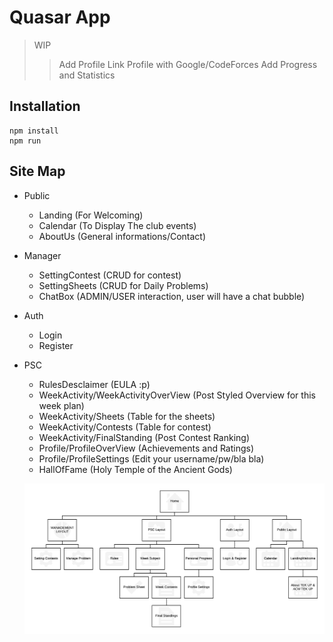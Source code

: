 # Quasar App

> WIP
>> Add Profile
>> Link Profile with Google/CodeForces
>> Add Progress and Statistics
## Installation
```shell
npm install
npm run
```
## Site Map 
- Public
  - Landing (For Welcoming)
  - Calendar (To Display The club events)
  - AboutUs (General informations/Contact)
- Manager
  - SettingContest (CRUD for contest)
  - SettingSheets (CRUD for Daily Problems)
  - ChatBox (ADMIN/USER interaction, user will have a chat bubble)
- Auth
    - Login
    - Register
- PSC
    - RulesDesclaimer (EULA :p)
    - WeekActivity/WeekActivityOverView (Post Styled Overview for this week plan)
    - WeekActivity/Sheets (Table for the sheets)
    - WeekActivity/Contests (Table for contest)
    - WeekActivity/FinalStanding (Post Contest Ranking)
    - Profile/ProfileOverView (Achievements and Ratings)
    - Profile/ProfileSettings (Edit your username/pw/bla bla)
    - HallOfFame (Holy Temple of the Ancient Gods)

    ![Alt text](./TEKUP_PSC.png?raw=true "Optional Title")